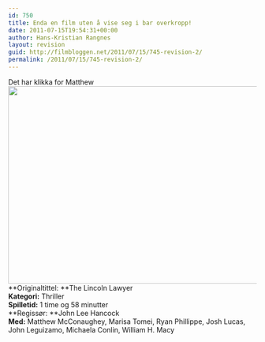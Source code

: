 ```yaml
---
id: 750
title: Enda en film uten å vise seg i bar overkropp!
date: 2011-07-15T19:54:31+00:00
author: Hans-Kristian Rangnes
layout: revision
guid: http://filmbloggen.net/2011/07/15/745-revision-2/
permalink: /2011/07/15/745-revision-2/
---
```

Det har klikka for Matthew  
<a href="http://filmbloggen.net/?attachment_id=748" rel="attachment wp-att-748"><img class="alignnone size-medium wp-image-748" src="http://filmbloggen.net/wp-content/uploads//2011/07/2011_the_lincoln_lawyer_001-300x199.jpg" alt="" width="600" height="400" /></a>  
**Originaltittel: **The Lincoln Lawyer  
**Kategori:** Thriller  
**Spilletid:** 1 time og 58 minutter  
**Regissør: **John Lee Hancock  
**Med:** Matthew McConaughey, Marisa Tomei, Ryan Phillippe, Josh Lucas, John Leguizamo, Michaela Conlin, William H. Macy